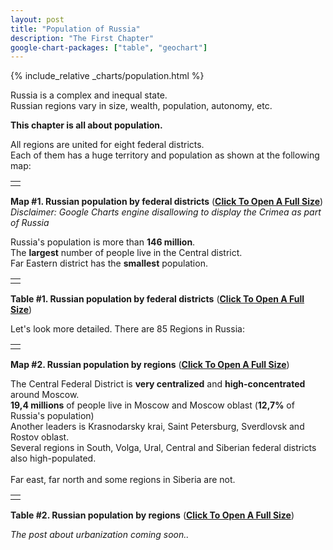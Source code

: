 ```yaml
---
layout: post
title: "Population of Russia"
description: "The First Chapter"
google-chart-packages: ["table", "geochart"]
---
```

{% include_relative _charts/population.html %}

Russia is a complex and inequal state. <br/>
Russian regions vary in size, wealth, population, autonomy, etc.

**This chapter is all about population.**

All regions are united for eight federal districts. <br/>
Each of them has a huge territory and population as shown at the following map:

<table width="100%">
    <tr>
        <td>
            <div id="districts_population_geo"/>
        </td>
    </tr>
</table>

**Map #1. Russian population by federal districts** (**[Click To Open A Full Size](population-charts)**) <br/>
*Disclaimer: Google Charts engine disallowing to display the Crimea as part of Russia* <br/>

Russia's population is more than **146 million**. <br/>
The **largest** number of people live in the Central district. <br/>
Far Eastern district has the **smallest** population. <br/>

<table width="100%">
    <tr>
        <td>
            <div id="districts_population_table"/>
        </td>
    </tr>
</table>

**Table #1. Russian population by federal districts** (**[Click To Open A Full Size](population-charts)**) <br/>

Let's look more detailed. There are 85 Regions in Russia: <br/>

<table width="100%">
    <tr>
        <td>
            <div id="regions_population_geo"/>
        </td>
    </tr>
</table>

**Map #2. Russian population by regions** (**[Click To Open A Full Size](population-charts)**) <br/>

The Central Federal District is **very centralized** and **high-concentrated** around Moscow. <br/>
**19,4 millions** of people live in Moscow and Moscow oblast (**12,7%** of Russia's population) <br/>
Another leaders is Krasnodarsky krai, Saint Petersburg, Sverdlovsk and Rostov oblast. <br/>
Several regions in South, Volga, Ural, Central and Siberian federal districts also high-populated. <br/>
<br/>
Far east, far north and some regions in Siberia are not.<br/>

<table width="100%">
    <tr>
        <td>
            <div id="regions_population_table"/>
        </td>
    </tr>
</table>

**Table #2. Russian population by regions** (**[Click To Open A Full Size](population-charts)**) <br/>

*The post about urbanization coming soon..*



